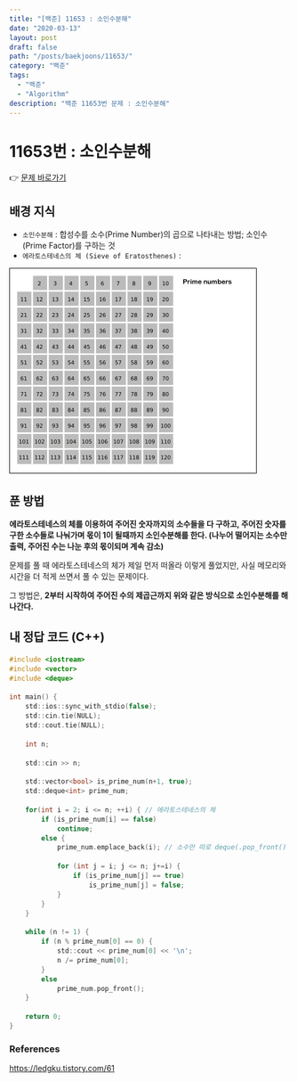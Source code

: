 ```yaml
---
title: "[백준] 11653 : 소인수분해"
date: "2020-03-13"
layout: post
draft: false
path: "/posts/baekjoons/11653/"
category: "백준"
tags:
  - "백준"
  - "Algorithm"
description: "백준 11653번 문제 : 소인수분해"
---
```


# 11653번 : 소인수분해

👉 [문제 바로가기](https://www.acmicpc.net/problem/11653)



## 배경 지식
- `소인수분해` : 합성수를 소수(Prime Number)의 곱으로 나타내는 방법; 소인수(Prime Factor)를 구하는 것
- `에라토스테네스의 체 (Sieve of Eratosthenes)` : 

![에라토스테네스의 체](./Sieve_of_Eratosthenes_animation.gif)

## 푼 방법
**에라토스테네스의 체를 이용하여 주어진 숫자까지의 소수들을 다 구하고, 주어진 숫자를 구한 소수들로 나눠가며 몫이 1이 될때까지 소인수분해를 한다. (나누어 떨어지는 소수만 출력, 주어진 수는 나눈 후의 몫이되며 계속 감소)**

문제를 풀 때 에라토스테네스의 체가 제일 먼저 떠올라 이렇게 풀었지만, 사실 메모리와 시간을 더 적게 쓰면서 풀 수 있는 문제이다.

그 방법은, **2부터 시작하여 주어진 수의 제곱근까지 위와 같은 방식으로 소인수분해를 해나간다.**

## 내 정답 코드 (C++)

~~~c
#include <iostream>
#include <vector>
#include <deque>

int main() {
	std::ios::sync_with_stdio(false);
	std::cin.tie(NULL); 
	std::cout.tie(NULL);
	
	int n;
	
	std::cin >> n;
	
	std::vector<bool> is_prime_num(n+1, true);
	std::deque<int> prime_num;
	
	for(int i = 2; i <= n; ++i) { // 에라토스테네스의 체
		if (is_prime_num[i] == false)
			continue;
		else {
			prime_num.emplace_back(i); // 소수만 따로 deque(.pop_front() 메소드 이용 위해)에 저장 
			
			for (int j = i; j <= n; j+=i) {
				if (is_prime_num[j] == true)
					is_prime_num[j] = false;
			}	
		}
	}
	
	while (n != 1) {
		if (n % prime_num[0] == 0) {
			std::cout << prime_num[0] << '\n';
			n /= prime_num[0];
		}
		else
			prime_num.pop_front();
	}
    
    return 0;
}
~~~

### References
https://ledgku.tistory.com/61
